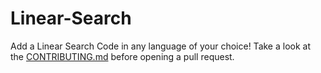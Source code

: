 # Linear-Search
Add a Linear Search Code in any language of your choice! Take a look at the [CONTRIBUTING.md](./CONTRIBUTING.md) before opening a pull request.
